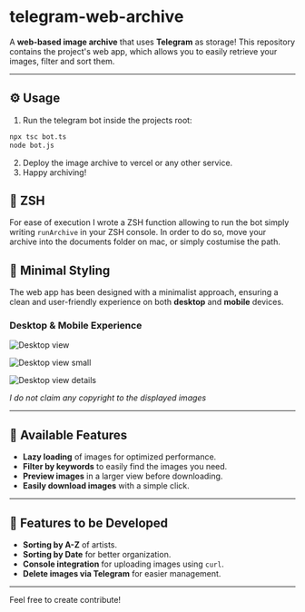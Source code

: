 # telegram-web-archive

A **web-based image archive** that uses **Telegram** as storage! This repository contains the project's web app, which allows you to easily retrieve your images, filter and sort them.

---

## ⚙️ Usage

1. Run the telegram bot inside the projects root: 
```bash 
npx tsc bot.ts
node bot.js
```
2. Deploy the image archive to vercel or any other service.
3. Happy archiving!

## 🤖 ZSH

For ease of execution I wrote a ZSH function allowing to run the bot simply writing `runArchive` in your ZSH console. In order to do so, move your archive into the documents folder on mac, or simply costumise the path.

## 🌟 Minimal Styling

The web app has been designed with a minimalist approach, ensuring a clean and user-friendly experience on both **desktop** and **mobile** devices.

### Desktop & Mobile Experience

![Desktop view](https://github.com/Erpix3lt/telegram-image-archive/blob/main/.screens/1.png)

![Desktop view small](https://github.com/Erpix3lt/telegram-image-archive/blob/main/.screens/2.png)

![Desktop view details](https://github.com/Erpix3lt/telegram-image-archive/blob/main/.screens/3.png)

*I do not claim any copyright to the displayed images*

---

## 📀 Available Features

- **Lazy loading** of images for optimized performance.
- **Filter by keywords** to easily find the images you need.
- **Preview images** in a larger view before downloading.
- **Easily download images** with a simple click.

---

## 🚧 Features to be Developed

- **Sorting by A-Z** of artists.
- **Sorting by Date** for better organization.
- **Console integration** for uploading images using `curl`.
- **Delete images via Telegram** for easier management.

---

Feel free to create contribute!
